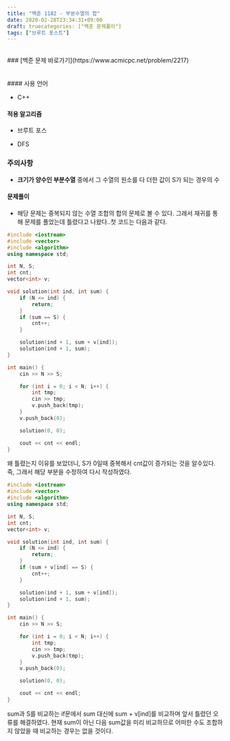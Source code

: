 ```yaml
---
title: "백준 1182 - 부분수열의 합"
date: 2020-02-28T23:34:31+09:00
draft: truecategories: ["백준 문제풀이"]
tags: ["브루트 포스트"]
---
```

<br>
### [백준 문제 바로가기](https://www.acmicpc.net/problem/2217)
<br>
<br>
<br>
#### 사용 언어

- C++

#### 적용 알고리즘

- 브루트 포스

- DFS

### 주의사항

- **크기가 양수인 부분수열** 중에서 그 수열의 원소를 다 더한 값이 S가 되는 경우의 수

#### 문제풀이

- 해당 문제는 중복되지 않는 수열 조합의 합의 문제로 볼 수 있다. 그래서 재귀를 통해 문제를 풀었는데 틀렸다고 나왔다..첫 코드는 다음과 같다.

~~~c++
#include <iostream>
#include <vector>
#include <algorithm>
using namespace std;

int N, S;
int cnt;
vector<int> v;

void solution(int ind, int sum) {
	if (N <= ind) {
		return;
	}
	if (sum == S) {
		cnt++;
	}

	solution(ind + 1, sum + v[ind]);
	solution(ind + 1, sum);
}

int main() {
	cin >> N >> S;

	for (int i = 0; i < N; i++) {
		int tmp;
		cin >> tmp;
		v.push_back(tmp);
	}
	v.push_back(0);

	solution(0, 0);

	cout << cnt << endl;
}
~~~

왜 틀렸는지 이유를 보았더니, S가 0일때 중복해서 cnt값이 증가되는 것을 알수있다. 즉,  그래서 해당 부분을 수정하여 다시 작성하였다.

~~~c++
#include <iostream>
#include <vector>
#include <algorithm>
using namespace std;

int N, S;
int cnt;
vector<int> v;

void solution(int ind, int sum) {
	if (N <= ind) {
		return;
	}
	if (sum + v[ind] == S) {
		cnt++;
	}

	solution(ind + 1, sum + v[ind]);
	solution(ind + 1, sum);
}

int main() {
	cin >> N >> S;

	for (int i = 0; i < N; i++) {
		int tmp;
		cin >> tmp;
		v.push_back(tmp);
	}
	v.push_back(0);

	solution(0, 0);

	cout << cnt << endl;
}
~~~

sum과 S를 비교하는 if문에서 sum 대신에 sum + v[ind]를 비교하며 앞서 틀렸던 오류를 해결하였다. 현재 sum이 아닌 다음 sum값을 미리 비교하므로 어떠한 수도 조합하지 않았을 때 비교하는 경우는 없을 것이다.
